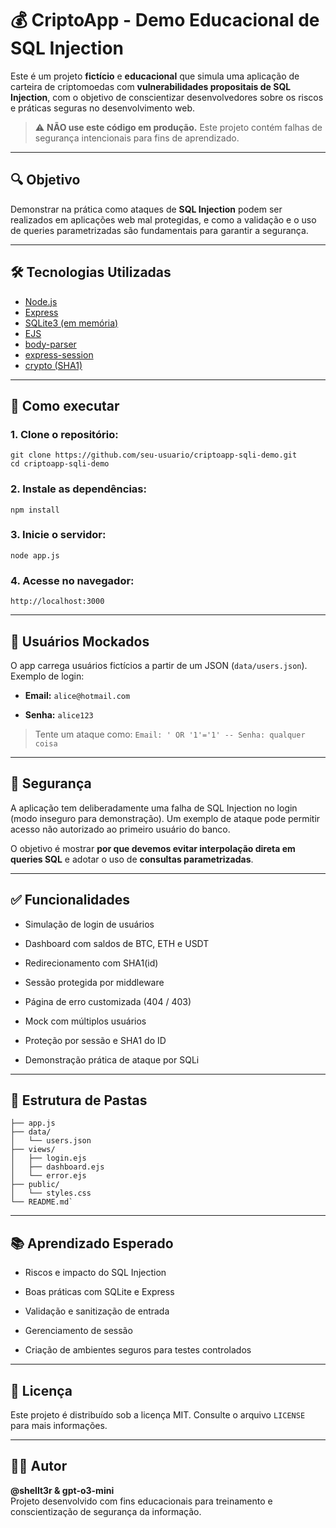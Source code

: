 # 💰 CriptoApp - Demo Educacional de SQL Injection

Este é um projeto **fictício** e **educacional** que simula uma aplicação de carteira de criptomoedas com **vulnerabilidades propositais de SQL Injection**, com o objetivo de conscientizar desenvolvedores sobre os riscos e práticas seguras no desenvolvimento web.

> ⚠️ **NÃO use este código em produção.** Este projeto contém falhas de segurança intencionais para fins de aprendizado.

---

## 🔍 Objetivo

Demonstrar na prática como ataques de **SQL Injection** podem ser realizados em aplicações web mal protegidas, e como a validação e o uso de queries parametrizadas são fundamentais para garantir a segurança.

---

## 🛠️ Tecnologias Utilizadas

- [Node.js](https://nodejs.org/)
- [Express](https://expressjs.com/)
- [SQLite3 (em memória)](https://www.sqlite.org/)
- [EJS](https://ejs.co/)
- [body-parser](https://www.npmjs.com/package/body-parser)
- [express-session](https://www.npmjs.com/package/express-session)
- [crypto (SHA1)](https://nodejs.org/api/crypto.html)

---

## 🚀 Como executar

### 1. Clone o repositório:

```
git clone https://github.com/seu-usuario/criptoapp-sqli-demo.git
cd criptoapp-sqli-demo
```

### 2\. Instale as dependências:

`npm install`

### 3\. Inicie o servidor:

`node app.js`

### 4\. Acesse no navegador:

`http://localhost:3000`

* * * * *

👥 Usuários Mockados
--------------------

O app carrega usuários fictícios a partir de um JSON (`data/users.json`). Exemplo de login:

-   **Email:** `alice@hotmail.com`

-   **Senha:** `alice123`

> Tente um ataque como:
> `Email: ' OR '1'='1' --
> Senha: qualquer coisa`

* * * * *

🔐 Segurança
------------

A aplicação tem deliberadamente uma falha de SQL Injection no login (modo inseguro para demonstração). Um exemplo de ataque pode permitir acesso não autorizado ao primeiro usuário do banco.

O objetivo é mostrar **por que devemos evitar interpolação direta em queries SQL** e adotar o uso de **consultas parametrizadas**.

* * * * *

✅ Funcionalidades
-----------------

-   Simulação de login de usuários

-   Dashboard com saldos de BTC, ETH e USDT

-   Redirecionamento com SHA1(id)

-   Sessão protegida por middleware

-   Página de erro customizada (404 / 403)

-   Mock com múltiplos usuários

-   Proteção por sessão e SHA1 do ID

-   Demonstração prática de ataque por SQLi

* * * * *

📁 Estrutura de Pastas
----------------------

```.
├── app.js
├── data/
│   └── users.json
├── views/
│   ├── login.ejs
│   ├── dashboard.ejs
│   └── error.ejs
├── public/
│   └── styles.css
└── README.md`
```
* * * * *

📚 Aprendizado Esperado
-----------------------

-   Riscos e impacto do SQL Injection

-   Boas práticas com SQLite e Express

-   Validação e sanitização de entrada

-   Gerenciamento de sessão

-   Criação de ambientes seguros para testes controlados

* * * * *

📜 Licença
----------

Este projeto é distribuído sob a licença MIT. Consulte o arquivo `LICENSE` para mais informações.

* * * * *

👨‍🏫 Autor
-----------

**@shellt3r & gpt-o3-mini**\
Projeto desenvolvido com fins educacionais para treinamento e conscientização de segurança da informação.
